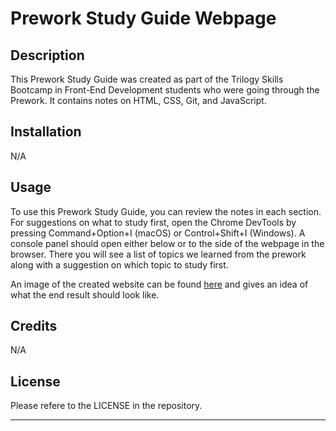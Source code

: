 # Prework Study Guide Webpage

## Description

This Prework Study Guide was created as part of the Trilogy Skills Bootcamp in Front-End Development students who were going through the Prework. It contains notes on HTML, CSS, Git, and JavaScript.

## Installation

N/A

## Usage

To use this Prework Study Guide, you can review the notes in each section. For suggestions on what to study first, open the Chrome DevTools by pressing Command+Option+I (macOS) or Control+Shift+I (Windows). A console panel should open either below or to the side of the webpage in the browser. There you will see a list of topics we learned from the prework along with a suggestion on which topic to study first.

An image of the created website can be found [here](assets/images/screenshot.png) and gives an idea of what the end result should look like.

## Credits

N/A

## License

Please refere to the LICENSE in the repository.

---
